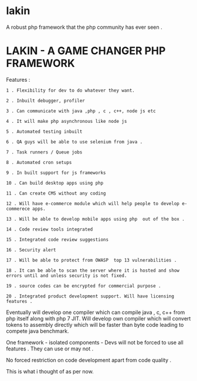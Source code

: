 # lakin
A robust php framework that the php community has ever seen . 

#  LAKIN - A GAME CHANGER PHP FRAMEWORK

  Features  : 
  
    1 . Flexibility for dev to do whatever they want.

    2 . Inbuilt debugger, profiler 

    3 . Can communicate with java ,php , c , c++, node js etc

    4 . It will make php asynchronous like node js 

    5 . Automated testing inbuilt  

    6 . QA guys will be able to use selenium from java . 

    7 . Task runners / Queue jobs 

    8 . Automated cron setups 

    9 . In built support for js frameworks 

    10 . Can build desktop apps using php 

    11 . Can create CMS without any coding 

    12 . Will have e-commerce module which will help people to develop e-commerece apps. 

    13 . Will be able to develop mobile apps using php  out of the box . 

    14 . Code review tools integrated 

    15 . Integrated code review suggestions 

    16 . Security alert 

    17 . Will be able to protect from OWASP  top 13 vulnerabilities . 

    18 . It can be able to scan the server where it is hosted and show errors until and unless security is not fixed. 

    19 . source codes can be encrypted for commercial purpose .

    20 . Integrated product development support. Will have licensing features .


  Eventually will develop one compiler which can compile java , c, c++ from php itself along with php 7 JIT.
  Will develop own compiler which will convert tokens to assembly directly which will be faster than byte code leading to       compete java benchmark. 
  
  One framework - isolated components  - Devs will not be forced to use all features . They can use or may not .

  No forced restriction on code development  apart from code quality .

  This is what i thought of as per now. 
